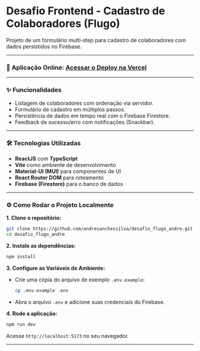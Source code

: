 # Desafio Frontend - Cadastro de Colaboradores (Flugo)

Projeto de um formulário multi-step para cadastro de colaboradores com dados persistidos no Firebase.

---

### 🚀 **Aplicação Online:** [Acessar o Deploy na Vercel](https://desafio-flugo-andre.vercel.app/)

---

### ✨ Funcionalidades

- Listagem de colaboradores com ordenação via servidor.
- Formulário de cadastro em múltiplos passos.
- Persistência de dados em tempo real com o Firebase Firestore.
- Feedback de sucesso/erro com notificações (Snackbar).

---

### 🛠️ Tecnologias Utilizadas

- **ReactJS** com **TypeScript**
- **Vite** como ambiente de desenvolvimento
- **Material-UI (MUI)** para componentes de UI
- **React Router DOM** para roteamento
- **Firebase (Firestore)** para o banco de dados

---

### ⚙️ Como Rodar o Projeto Localmente

**1. Clone o repositório:**

```bash
git clone https://github.com/andresanchessilva/desafio_flugo_andre.git
cd desafio_flugo_andre
```

**2. Instale as dependências:**

```bash
npm install
```

**3. Configure as Variáveis de Ambiente:**

- Crie uma cópia do arquivo de exemplo `.env.example`:
  ```bash
  cp .env.example .env
  ```
- Abra o arquivo `.env` e adicione suas credenciais do Firebase.

**4. Rode a aplicação:**

```bash
npm run dev
```

Acesse `http://localhost:5173` no seu navegador.

---
